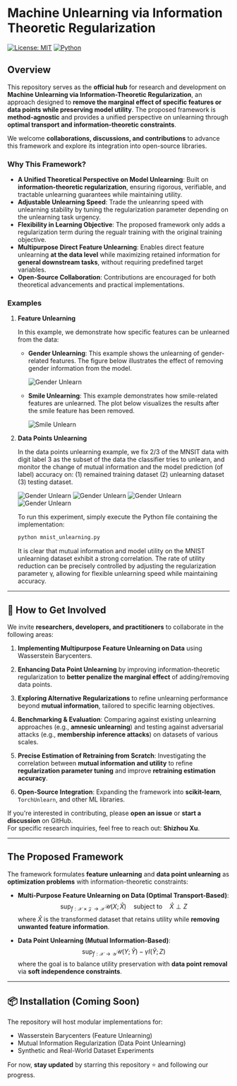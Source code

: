 # Machine Unlearning via Information Theoretic Regularization

[![License: MIT](https://img.shields.io/badge/License-MIT-green.svg)](https://opensource.org/licenses/MIT)
[![Python](https://img.shields.io/badge/Python-3.8%2B-blue.svg)](https://www.python.org/)

## Overview

This repository serves as the **official hub** for research and development on **Machine Unlearning via Information-Theoretic Regularization**, an approach designed to **remove the marginal effect of specific features or data points while preserving model utility**. The proposed framework is **method-agnostic** and provides a unified perspective on unlearning through **optimal transport and information-theoretic constraints**.

We welcome **collaborations, discussions, and contributions** to advance this framework and explore its integration into open-source libraries.

### Why This Framework?
- **A Unified Theoretical Perspective on Model Unlearning**: Built on **information-theoretic regularization**, ensuring rigorous, verifiable, and tractable unlearning guarantees while maintaining utility.
- **Adjustable Unlearning Speed**: Trade the unleanring speed with unlearning stability by tuning the regularization parameter depending on the unlearning task urgency.
- **Flexibility in Learning Objective**: The proposed framework only adds a regularization term during the regualr training with the original training objective.
- **Multipurpose Direct Feature Unlearning**: Enables direct feature unlearning **at the data level** while maximizing retained information for **general downstream tasks**, without requiring predefined target variables.
- **Open-Source Collaboration**: Contributions are encouraged for both theoretical advancements and practical implementations.

### Examples

1. **Feature Unlearning**

   In this example, we demonstrate how specific features can be unlearned from the data:
   
   - **Gender Unlearning**: This example shows the unlearning of gender-related features. The figure below illustrates the effect of removing gender information from the model.
   
     ![Gender Unlearn](gender_unlearn.png)
   
   - **Smile Unlearning**: This example demonstrates how smile-related features are unlearned. The plot below visualizes the results after the smile feature has been removed.
   
     ![Smile Unlearn](smile_unlearn.png)

2. **Data Points Unlearning**

   In the data points unlearning example, we fix 2/3 of the MNSIT data with digit label 3 as the subset of the data the classifier tries to unlearn, and monitor the change of mutual information and the model prediction (of label) accuracy on: (1) remained training dataset (2) unlearning dataset (3) testing dataset.

   ![Gender Unlearn](MI_ACC_3.5_5.png)
   ![Gender Unlearn](MI_ACC_3.5_20.png)
   ![Gender Unlearn](MI_ACC_5_2.png)
   ![Gender Unlearn](MI_ACC_1.5_20.png)

   To run this experiment, simply execute the Python file containing the implementation:
   ```bash
   python mnist_unlearning.py
   ```
   It is clear that mutual information and model utility on the MNIST unlearning dataset exhibit a strong correlation. The rate of utility reduction can be precisely controlled by adjusting the regularization parameter γ, allowing for flexible unlearning speed while maintaining accuracy.
---

## 🤝 How to Get Involved

We invite **researchers, developers, and practitioners** to collaborate in the following areas:  

1. **Implementing Multipurpose Feature Unlearning on Data** using Wasserstein Barycenters.  

2. **Enhancing Data Point Unlearning** by improving information-theoretic regularization to **better penalize the marginal effect** of adding/removing data points.  

3. **Exploring Alternative Regularizations** to refine unlearning performance beyond **mutual information**, tailored to specific learning objectives.  

4. **Benchmarking & Evaluation**: Comparing against existing unlearning approaches (e.g., **amnesic unlearning**) and testing against adversarial attacks (e.g., **membership inference attacks**) on datasets of various scales.  

5. **Precise Estimation of Retraining from Scratch**: Investigating the correlation between **mutual information and utility** to refine **regularization parameter tuning** and improve **retraining estimation accuracy**.  

6. **Open-Source Integration**: Expanding the framework into **scikit-learn**, `TorchUnlearn`, and other ML libraries.  

If you're interested in contributing, please **open an issue** or **start a discussion** on GitHub.  
For specific research inquiries, feel free to reach out: **Shizhou Xu**.

---

## The Proposed Framework

The framework formulates **feature unlearning** and **data point unlearning** as **optimization problems** with information-theoretic constraints:

- **Multi-Purpose Feature Unlearning on Data (Optimal Transport-Based)**:
  $$
  \sup_{f: \mathcal{X} \times \mathcal{Z} \rightarrow \mathcal{X}} \mathcal{U}(X; \hat{X}) \quad \text{subject to} \quad \hat{X} \perp Z
  $$
  where $\hat{X}$ is the transformed dataset that retains utility while **removing unwanted feature information**.

- **Data Point Unlearning (Mutual Information-Based)**:
  $$
  \sup_{f: \mathcal{X} \rightarrow \mathcal{Y}} \mathcal{U}(Y; \hat{Y}) - \gamma I(\hat{Y}; Z)
  $$
  where the goal is to balance utility preservation with **data point removal** via **soft independence constraints**.

---

## 📦 Installation (Coming Soon)

The repository will host modular implementations for:
- Wasserstein Barycenters (Feature Unlearning)
- Mutual Information Regularization (Data Point Unlearning)
- Synthetic and Real-World Dataset Experiments

For now, **stay updated** by starring this repository ⭐ and following our progress.
